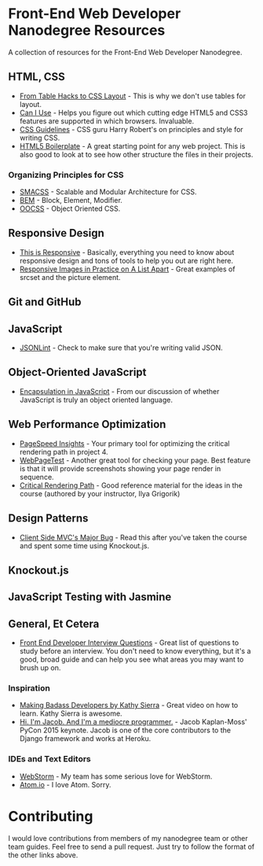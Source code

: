 # Front-End Web Developer Nanodegree Resources
A collection of resources for the Front-End Web Developer Nanodegree.

## HTML, CSS

* [From Table Hacks to CSS Layout](http://alistapart.com/article/journey) - This is why we don't use tables for layout.
* [Can I Use](http://caniuse.com/) - Helps you figure out which cutting edge HTML5 and CSS3 features are supported in which browsers. Invaluable.
* [CSS Guidelines](http://cssguidelin.es/) - CSS guru Harry Robert's on principles and style for writing CSS.
* [HTML5 Boilerplate](https://html5boilerplate.com/) - A great starting point for any web project. This is also good to look at to see how other structure the files in their projects.

### Organizing Principles for CSS

* [SMACSS](https://smacss.com/) - Scalable and Modular Architecture for CSS.
* [BEM](https://en.bem.info/) - Block, Element, Modifier.
* [OOCSS](http://oocss.org/) - Object Oriented CSS.

## Responsive Design

* [This is Responsive](https://bradfrost.github.io/this-is-responsive/index.html) - Basically, everything you need to know about responsive design and tons of tools to help you out are right here.
* [Responsive Images in Practice on A List Apart](http://alistapart.com/article/responsive-images-in-practice) - Great examples of srcset and the picture element.

## Git and GitHub

## JavaScript

* [JSONLint](http://jsonlint.com/) - Check to make sure that you're writing valid JSON.

## Object-Oriented JavaScript

* [Encapsulation in JavaScript](http://www.codeproject.com/Articles/108786/Encapsulation-in-JavaScript) - From our discussion of whether JavaScript is truly an object oriented language.

## Web Performance Optimization

* [PageSpeed Insights](https://developers.google.com/speed/pagespeed/insights/) - Your primary tool for optimizing the critical rendering path in project 4.
* [WebPageTest](http://www.webpagetest.org/) - Another great tool for checking your page. Best feature is that it will provide screenshots showing your page render in sequence.
* [Critical Rendering Path](https://developers.google.com/web/fundamentals/performance/critical-rendering-path/?hl=en) - Good reference material for the ideas in the course (authored by your instructor, Ilya Grigorik)

## Design Patterns

* [Client Side MVC's Major Bug](http://timkadlec.com/2015/02/client-side-templatings-major-bug/) - Read this after you've taken the course and spent some time using Knockout.js.

## Knockout.js

## JavaScript Testing with Jasmine

## General, Et Cetera

* [Front End Developer Interview Questions](https://github.com/h5bp/Front-end-Developer-Interview-Questions) - Great list of questions to study before an interview. You don't need to know everything, but it's a good, broad guide and can help you see what areas you may want to brush up on.

### Inspiration

* [Making Badass Developers by Kathy Sierra](https://www.youtube.com/watch?v=FKTxC9pl-WM) - Great video on how to learn. Kathy Sierra is awesome.
* [Hi. I'm Jacob. And I'm a mediocre programmer.](https://www.youtube.com/watch?v=hIJdFxYlEKE) - Jacob Kaplan-Moss' PyCon 2015 keynote. Jacob is one of the core contributors to the Django framework and works at Heroku.

### IDEs and Text Editors

* [WebStorm](https://www.jetbrains.com/webstorm/) - My team has some serious love for WebStorm.
* [Atom.io](https://atom.io/) - I love Atom. Sorry.

# Contributing

I would love contributions from members of my nanodegree team or other team guides. Feel free to send a pull request. Just try to follow the format of the other links above.
